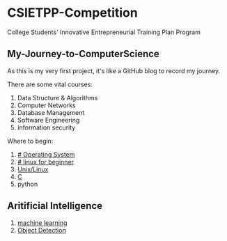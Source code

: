 #  CSIETPP-Competition
College Students' Innovative Entrepreneurial Training Plan Program

## My-Journey-to-ComputerScience
As this is my very first project, it's like a GitHub blog to record my journey.

There are some vital courses:
1. Data Structure & Algorithms
3. Computer Networks
4. Database Management
5. Software Engineering
6. information security

Where to begin:
1. [# Operating System](https://www.tutorialspoint.com/operating_system/index.htm)
2. [# linux for beginner](https://ryanstutorials.net/linuxtutorial/)
3. [Unix/Linux](https://www.tutorialspoint.com/unix/index.htm)
4. [C](https://www.tutorialspoint.com/cprogramming/index.htm)
5. python

## Aritificial Intelligence
1. [machine learning](https://www.w3schools.com/python/python_ml_getting_started.asp)
2. [Object Detection](url)
